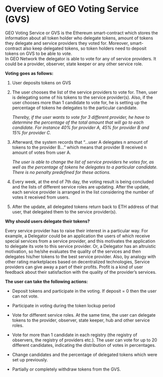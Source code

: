 # Overview of GEO Voting Service (GVS)

GEO Voting Service or GVS is the Ethereum smart-contract which stores the information about all token holder who delegate tokens, amount of tokens they delegate and service providers they voted for. Moreover, smart-contract also keep delegated tokens, so token holders need to deposit tokens on GVS to be able to vote.					
In GEO Network the delegator is able to vote for any of service providers. It could be a provider, observer, state keeper or any other service role.


**Voting goes as follows:**
1) User deposits tokens on GVS
2) The user chooses the list of the service providers to vote for. Then, user is delegating some of his tokens to the service provider(s). Also, if the user chooses more than 1 candidate to vote for, he is setting up the percentage of tokens he delegates to the particular candidate.

   _Thereby, if the user wants to vote for 3 different provider, he have to determine the percentage of the total amount that will go to each candidate. For instance 40% for provider A, 45% for provider B and 15% for provider C._

3) Afterward, the system records that “...user A delegates n amount of tokens to the provider B...” which means that provider B received n amount of votes from user A.
   
   _The user is able to change the list of service providers he votes for, as well as the percentage of tokens he delegates to a particular candidate. There is no penalty predefined for these actions._
   
4) Every week, at the end of 7th day, the voting result is being concluded and the lists of different service roles are updating. After the update, each service provider is arranged in the list considering the number of votes it received from users.
5) After the update, all delegated tokens return back to ETH address of that user, that delegated them to the service provider(s).

**Why should users delegate their tokens?**

Every service provider has to raise their interest in a particular way. For example, a Delegator could be an application the users of which receive special services from a service provider, and this motivates the application to delegate its vote to this service provider. Or, a Delegator has an altruistic motivation, so he/she evaluates the quality of the services and then delegates his/her tokens to the best service provider. Also, by analogy with other rating marketplaces based on decentralized technologies, Service providers can give away a part of their profits. Profit is a kind of user feedback about their satisfaction with the quality of the provider’s services.

**The user can take the following actions:**
- Deposit tokens and participate in the voting. If deposit = 0 then the user can not vote.

- Participate in voting during the token lockup period

- Vote for different service roles. At the same time, the user can delegate tokens to the provider, observer, state keeper, hub and other service roles.

- Vote for more than 1 candidate in each registry (the registry of observers, the registry of providers etc.). The user can vote for up to 20 different candidates, indicating the distribution of votes in percentages. 

- Change candidates and the percentage of delegated tokens which were set up previously.

- Partially or completely withdraw tokens from the GVS.


